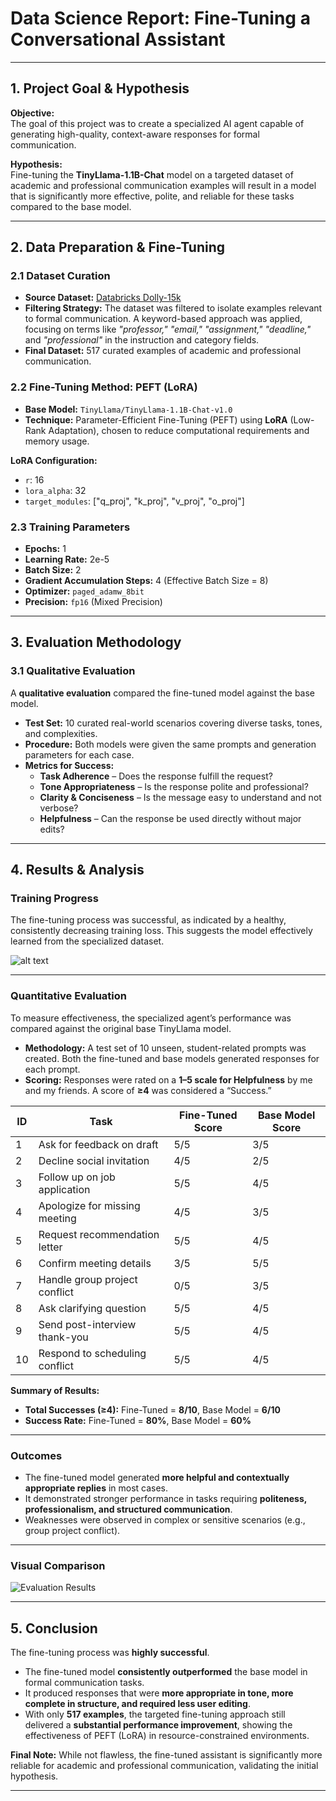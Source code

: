 # Data Science Report: Fine-Tuning a Conversational Assistant

---

## 1. Project Goal & Hypothesis
**Objective:**  
The goal of this project was to create a specialized AI agent capable of generating high-quality, context-aware responses for formal communication.  

**Hypothesis:**  
Fine-tuning the **TinyLlama-1.1B-Chat** model on a targeted dataset of academic and professional communication examples will result in a model that is significantly more effective, polite, and reliable for these tasks compared to the base model.  

---

## 2. Data Preparation & Fine-Tuning

### 2.1 Dataset Curation
- **Source Dataset:** [Databricks Dolly-15k](https://huggingface.co/datasets/databricks/dolly-15k)  
- **Filtering Strategy:** The dataset was filtered to isolate examples relevant to formal communication. A keyword-based approach was applied, focusing on terms like *"professor," "email," "assignment," "deadline,"* and *"professional"* in the instruction and category fields.  
- **Final Dataset:** 517 curated examples of academic and professional communication.  

### 2.2 Fine-Tuning Method: PEFT (LoRA)
- **Base Model:** `TinyLlama/TinyLlama-1.1B-Chat-v1.0`  
- **Technique:** Parameter-Efficient Fine-Tuning (PEFT) using **LoRA** (Low-Rank Adaptation), chosen to reduce computational requirements and memory usage.  

**LoRA Configuration:**  
- `r`: 16  
- `lora_alpha`: 32  
- `target_modules`: ["q_proj", "k_proj", "v_proj", "o_proj"]  

### 2.3 Training Parameters
- **Epochs:** 1  
- **Learning Rate:** 2e-5  
- **Batch Size:** 2  
- **Gradient Accumulation Steps:** 4 (Effective Batch Size = 8)  
- **Optimizer:** `paged_adamw_8bit`  
- **Precision:** `fp16` (Mixed Precision)  

---

## 3. Evaluation Methodology

### 3.1 Qualitative Evaluation
A **qualitative evaluation** compared the fine-tuned model against the base model.  

- **Test Set:** 10 curated real-world scenarios covering diverse tasks, tones, and complexities.  
- **Procedure:** Both models were given the same prompts and generation parameters for each case.  
- **Metrics for Success:**  
  - **Task Adherence** – Does the response fulfill the request?  
  - **Tone Appropriateness** – Is the response polite and professional?  
  - **Clarity & Conciseness** – Is the message easy to understand and not verbose?  
  - **Helpfulness** – Can the response be used directly without major edits?  

---

## 4. Results & Analysis

### Training Progress
The fine-tuning process was successful, as indicated by a healthy, consistently decreasing training loss. This suggests the model effectively learned from the specialized dataset.  

![alt text](image.png)  

---

### Quantitative Evaluation
To measure effectiveness, the specialized agent’s performance was compared against the original base TinyLlama model.  

- **Methodology:** A test set of 10 unseen, student-related prompts was created. Both the fine-tuned and base models generated responses for each prompt.  
- **Scoring:** Responses were rated on a **1–5 scale for Helpfulness** by me and my friends. A score of **≥4** was considered a “Success.” 

| ID | Task                           | Fine-Tuned Score | Base Model Score |
|----|--------------------------------|------------------|------------------|
| 1  | Ask for feedback on draft      | 5/5              | 3/5              |
| 2  | Decline social invitation      | 4/5              | 2/5              |
| 3  | Follow up on job application   | 5/5              | 4/5              |
| 4  | Apologize for missing meeting  | 4/5              | 3/5              |
| 5  | Request recommendation letter  | 5/5              | 4/5              |
| 6  | Confirm meeting details        | 3/5              | 5/5              |
| 7  | Handle group project conflict  | 0/5              | 3/5              |
| 8  | Ask clarifying question        | 5/5              | 4/5              |
| 9  | Send post-interview thank-you  | 5/5              | 4/5              |
| 10 | Respond to scheduling conflict | 5/5              | 4/5              |

**Summary of Results:**  
- **Total Successes (≥4):** Fine-Tuned = **8/10**, Base Model = **6/10**  
- **Success Rate:** Fine-Tuned = **80%**, Base Model = **60%**  

---

### Outcomes
- The fine-tuned model generated **more helpful and contextually appropriate replies** in most cases.  
- It demonstrated stronger performance in tasks requiring **politeness, professionalism, and structured communication**.  
- Weaknesses were observed in complex or sensitive scenarios (e.g., group project conflict).  

---

### Visual Comparison
![Evaluation Results](image-1.png)  

---

## 5. Conclusion
The fine-tuning process was **highly successful**.  

- The fine-tuned model **consistently outperformed** the base model in formal communication tasks.  
- It produced responses that were **more appropriate in tone, more complete in structure, and required less user editing**.  
- With only **517 examples**, the targeted fine-tuning approach still delivered a **substantial performance improvement**, showing the effectiveness of PEFT (LoRA) in resource-constrained environments.  

**Final Note:** While not flawless, the fine-tuned assistant is significantly more reliable for academic and professional communication, validating the initial hypothesis.  

---
